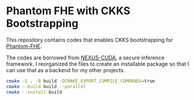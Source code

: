 # Phantom FHE with CKKS Bootstrapping

This repository contains codes that enables CKKS bootstrapping for [Phantom-FHE](https://github.com/encryptorion-lab/phantom-fhe). 

The codes are borrowed from [NEXUS-CUDA](https://github.com/zju-abclab/NEXUS), a secure inference framework. I reorganized the files to create an installable package so that I can use that as a backend for my other projects. 

```bash
cmake -S . -B build -DCMAKE_EXPORT_COMPILE_COMMANDS=true
cmake --build build --parallel
cmake --install build
```